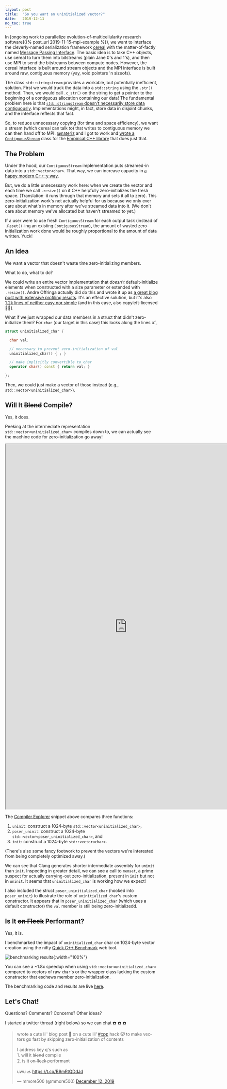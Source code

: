 ```yaml
---
layout: post
title:  "So you want an uninitialized vector?"
date:   2019-12-11
no_toc: true
---
```


In [ongoing work to parallelize evolution-of-multicellularity research software]({% post_url 2019-11-15-mpi-example %}), we want to interface the cleverly-named serialization framework [cereal](http://uscilab.github.io/cereal/) with the matter-of-factly named [Message Passing Interface](https://en.wikipedia.org/wiki/Message_Passing_Interface).
The basic idea is to take C++ objects, use cereal to turn them into bitstreams (plain Jane 0's and 1's), and then use MPI to send the bitstreams between compute nodes.
However, the cereal interface is built around stream objects and the MPI interface is built around raw, contiguous memory (yay, void pointers 'n sizeofs).

The class `std::stringstream` provides a workable, but potentially inefficient, solution.
First we would truck the data into a `std::string` using the `.str()` method.
Then, we would call `.c_str()` on the string to get a pointer to the beginning of a contiguous allocation containing our data!
The fundamental problem here is that [`std::stringstream` doesn't necessarily store data contiguously](https://stackoverflow.com/a/1877528).
Implementations might, in fact, store data in disjoint chunks, and the interface reflects that fact.

So, to reduce unnecessary copying (for time and space efficiency), we want a stream (which cereal can talk to) that writes to contiguous memory we can then hand off to MPI.
[@nateriz](https://github.com/nateriz) and I got to work and [wrote a `ContiguousStream`](https://github.com/devosoft/Empirical/pull/253) class for the [Empirical C++ library](http://github.com/devosoft/Empirical) that does just that.

## The Problem

Under the hood, our `ContiguousStream` implementation puts streamed-in data into a `std::vector<char>`.
That way, we can increase capacity in [a happy modern C++-y way](http://www.stroustrup.com/bs_faq2.html#realloc).

But, we do a little unnecessary work here: when we create the vector and each time we call `.resize()` on it C++ helpfully zero-initializes the fresh space.
(Translation: it runs through that memory and sets it all to zero).
This zero-initialization work's not actually helpful for us because we only ever care about what's in memory after we've streamed data into it.
(We don't care about memory we've allocated but haven't streamed to yet.)

If a user were to use fresh `ContiguousStream` for each output task (instead of `.Reset()`-ing an existing `ContiguousStream`), the amount of wasted zero-initialization work done would be roughly proportional to the amount of data written.
Yuck!

## An Idea

We want a vector that doesn't waste time zero-initializing members.

What to do, what to do?

We could write an entire vector implementation that *doesn't* default-initialize elements when constructed with a size parameter or extended with `.resize()`.
Andre Offringa actually did do this and wrote it up as [a great blog post with extensive profiling results](http://andreoffringa.org/?q=uvector).
It's an effective solution, but it's also [1.2k lines of neither easy nor simple](http://andreoffringa.org/p/uvector/uvector.h) (and in this case, also copyleft-licensed :man_shrugging:).

What if we just wrapped our data members in a struct that didn't zero-initialize them?
For `char` (our target in this case) this looks along the lines of,

```c++
struct uninitialized_char {

  char val;

  // necessary to prevent zero-initialization of val
  uninitialized_char() { ; }

  // make implicitly convertible to char
  operator char() const { return val; }

};
```

Then, we could just make a vector of those instead (e.g., `std::vector<uninitialized_char>`).

## Will It <strike>Blend</strike> Compile?

Yes, it does.

Peeking at the intermediate representation `std::vector<uninitialized_char>` compiles down to, we can actually see the machine code for zero-initialization go away!

<iframe width="800px" height="1200px" src="https://godbolt.org/e?hideEditorToolbars=true#z:OYLghAFBqd5QCxAYwPYBMCmBRdBLAF1QCcAaPECAM1QDsCBlZAQwBtMQBGAFlICsupVs1qhkAUgBMAISnTSAZ0ztkBPHUqZa6AMKpWAVwC2tLgAZSW9ABk8tTADljAI0zEQkyaQAOqBYXVaPUMTcx8/ALpbeycjV3dPRWVMVUCGAmZiAmDjU04LJRU1OnTMgmjHFzcPLwUMrJzQ/MV68rtKuOrPAEpFVANiZA4AcikAZjtkQywAanExnVdaZAQjTIBrAHollbXidYA6BHnscTMAQTPzuuIDVRnfJWIAfQNaOwC2PAAvTHRnlaZOYAdlkFyuMxmgOIMwAbmx5mDLhdIahvG5mEQYdCIN0oXQ6iDpDNiJgCANaHCEWNieJgQARK5MhmIpkXG53AgzN4fNRfX7/aFEtnnSFC%2BGsVnglHc97vPmsH5/AEITK4olzGkgxnS0UzNEYrFQ1XEdVoWiEunE0nk4iUiWI7UiumMmki2GoPDoWW89VWiGQmZ1dAgECwlJY%2BY6HnyvD85XQk5wlLPZgQfKSbjdKV6yE7VYbUP01AOVAEADy3jURiVEHDyFT2bd4IZc11Hq9Dz8blecsIftBAchwdD9cjC0ePZjn0VApVmST9eeznTZkzTaRgZm%2Bb26yLJbLlertaXzg3zPpbeR5w73t9eP9MuHBBDYYjJCjibG2GTDeQq/XHMtx3QsQGLUsKyrPAa1%2BOsU2Qc8W0vEVhl6VgQGGABWYZSFMYYzBw1AMJ0OQ5CDfpBkwOZJDGTgcIIDCCO6Xo90wix0OGbgcLwgjSCI4YcIUEALAY/DUNIOBYCQNAjG8PB2DICgIBkuSFJQYRRAATjMCwqHkgg3CEiBnEYnDnDsTIAE8MLo0gZKMLQK1oVhrLE0gsDWUR2FM9y8FJVJwyEtzMAADxSAwDJsnC7AMjjeMVZxiCsvQsCi0gCGIaCot6Gh6CYNgOB4fhBA0sRSJkIQ8GcITYFoZgHJAED9lIcN3GGHgmN6NFigtDCAFpg3mekJBkOROGBGY%2BvLMZBOSVINAgKxGlMGjLG0CpYniEAxgANnCfweuWjwxn2yJaA2qp3F2pIijSVojvGm6IzusoLs6K69rqMoHuBFpXvaTbql23oFAooYuDQjDsNwnz%2BJCgAOHa%2Bp27goVKmZNIOMwsZmCBcEIEhqNo0gZj0WT5LcInODxEjRpkejTOY0hWPYjCuJhtz%2BME4T0sZyHhkkbjYYwhmxKZ1r/A0bggA%3D%3D"></iframe>

The [Compiler Explorer](https://godbolt.org/) snippet above compares three functions:
1. `uninit`: construct a 1024-byte `std::vector<uninitialized_char>`,
2. `poser_uninit`: construct a 1024-byte `std::vector<poser_uninitialized_char>`, and
3. `init`: construct a 1024-byte `std::vector<char>`.

(There's also some fancy footwork to prevent the vectors we're interested from being completely optimized away.)

We can see that Clang generates shorter intermediate assembly for `uninit` than `init`.
Inspecting in greater detail, we can see a call to `memset`, a prime suspect for actually carrying-out zero-initialization, present in `init` but not in `uninit`.
It seems that `uninitialized_char` is working how we expect!

I also included the struct `poser_uninitialized_char` (hooked into `poser_uninit`) to illustrate the role of `uninitialized_char`'s custom constructor.
It appears that in `poser_uninitialized_char` (which uses a default constructor) the `val` member is still being zero-initializedd.

## Is It <strike>on Fleek</strike> Performant?

Yes, it is.

I benchmarked the impact of `uninitialized_char` char on 1024-byte vector creation using the nifty [Quick C++ Benchmark](http://quick-bench.com/) web tool.

![benchmarking results](/resources/uninitialized-char-quick-bench.png){:width="100%"}

You can see a ~1.8x speedup when using `std::vector<uninitialized_char>` compared to vectors of raw `char`'s or the wrapper class lacking the custom constructor that eschews member zero-initialization.

The benchmarking code and results are live [here](http://quick-bench.com/GB8SEE5N2I_Q4qcYUl7UjvTg-OY).

## Let's Chat!

Questions? Comments? Concerns? Other ideas?

I started a twitter thread (right below) so we can chat :phone: :phone: :phone:

<blockquote class="twitter-tweet"><p lang="en" dir="ltr">wrote a cute lil&#39; blog post 🐶 on a cute lil&#39; <a href="https://twitter.com/hashtag/cpp?src=hash&amp;ref_src=twsrc%5Etfw">#cpp</a> hack 😽 to make vectors go fast by skipping zero-initialization of contents<br><br>I address key q&#39;s such as<br>1. will it b̶l̶e̶n̶d̶ compile<br>2. is it o̶n̶ ̶f̶l̶e̶e̶k̶ performant<br><br>uwu 🔜 <a href="https://t.co/B9mRtQDdJd">https://t.co/B9mRtQDdJd</a></p>&mdash; mmore500 (@mmore500) <a href="https://twitter.com/mmore500/status/1204961151643197440?ref_src=twsrc%5Etfw">December 12, 2019</a></blockquote> <script async src="https://platform.twitter.com/widgets.js" charset="utf-8"></script>
